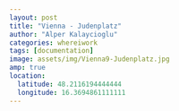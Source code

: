 ```yaml
---
layout: post
title: "Vienna - Judenplatz"
author: "Alper Kalaycioglu"
categories: whereiwork
tags: [documentation]
image: assets/img/Vienna9-Judenplatz.jpg
amp: true
location:
  latitude: 48.2116194444444
  longitude: 16.3694861111111
---
```

